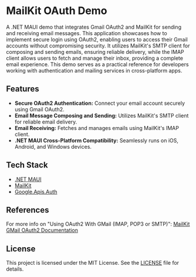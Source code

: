 # MailKit OAuth Demo
A .NET MAUI demo that integrates Gmail OAuth2 and MailKit for sending and receiving email messages. This application showcases how to implement secure login using OAuth2, enabling users to access their Gmail accounts without compromising security. It utilizes MailKit's SMTP client for composing and sending emails, ensuring reliable delivery, while the IMAP client allows users to fetch and manage their inbox, providing a complete email experience. This demo serves as a practical reference for developers working with authentication and mailing services in cross-platform apps.

## Features
- **Secure OAuth2 Authentication:** Connect your email account securely using Gmail OAuth2.
- **Email Message Composing and Sending:** Utilizes MailKit's SMTP client for reliable email delivery.
- **Email Receiving:** Fetches and manages emails using MailKit's IMAP client.
- **.NET MAUI Cross-Platform Compatibility:** Seamlessly runs on iOS, Android, and Windows devices.

## Tech Stack
- [.NET MAUI](https://github.com/dotnet/maui)
- [MailKit](https://github.com/jstedfast/MailKit)
- [Google.Apis.Auth](https://developers.google.com/identity/protocols/oauth2)

## References
For more info on "Using OAuth2 With GMail (IMAP, POP3 or SMTP)": [MailKit GMail OAuth2 Documentation](https://github.com/jstedfast/MailKit/blob/master/GMailOAuth2.md)

## License
This project is licensed under the MIT License. See the [LICENSE](LICENSE) file for details.
